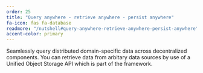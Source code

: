 ```yaml
---
order: 25
title: "Query anywhere - retrieve anywhere - persist anywhere"
fa-icon: fas fa-database
readmore: "/nutshell#query-anywhere-retrieve-anywhere-persist-anywhere"
accent-color: primary
---
```


Seamlessly query distributed domain-specific data across decentralized components.
You can retrieve data from arbitary data sources by use of a Unified Object Storage API
which is part of the framework.